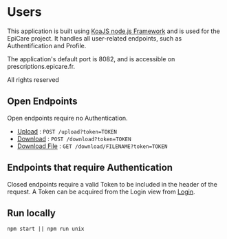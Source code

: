# Users

This application is built using [KoaJS node.js Framework](https://koajs.com/) and is used for the EpiCare project.
It handles all user-related endpoints, such as Authentification and Profile.

The application's default port is 8082, and is accessible on prescriptions.epicare.fr.

All rights reserved

## Open Endpoints

Open endpoints require no Authentication.

* [Upload](server/Prescriptions.md#Upload) : `POST /upload?token=TOKEN`
* [Download](server/Prescriptions.md#Download) : `POST /download?token=TOKEN`
* [Download File](server/Prescriptions.md#DownloadFile) : `GET /download/FILENAME?token=TOKEN`

## Endpoints that require Authentication

Closed endpoints require a valid Token to be included in the header of the
request. A Token can be acquired from the Login view from [Login](../Users/server/Auth.md#Login).

## Run locally

  ```
  npm start || npm run unix
  ```